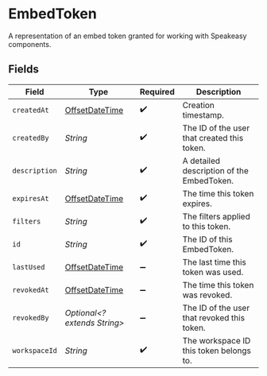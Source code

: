 # EmbedToken

A representation of an embed token granted for working with Speakeasy components.


## Fields

| Field                                                                                     | Type                                                                                      | Required                                                                                  | Description                                                                               |
| ----------------------------------------------------------------------------------------- | ----------------------------------------------------------------------------------------- | ----------------------------------------------------------------------------------------- | ----------------------------------------------------------------------------------------- |
| `createdAt`                                                                               | [OffsetDateTime](https://docs.oracle.com/javase/8/docs/api/java/time/OffsetDateTime.html) | :heavy_check_mark:                                                                        | Creation timestamp.                                                                       |
| `createdBy`                                                                               | *String*                                                                                  | :heavy_check_mark:                                                                        | The ID of the user that created this token.                                               |
| `description`                                                                             | *String*                                                                                  | :heavy_check_mark:                                                                        | A detailed description of the EmbedToken.                                                 |
| `expiresAt`                                                                               | [OffsetDateTime](https://docs.oracle.com/javase/8/docs/api/java/time/OffsetDateTime.html) | :heavy_check_mark:                                                                        | The time this token expires.                                                              |
| `filters`                                                                                 | *String*                                                                                  | :heavy_check_mark:                                                                        | The filters applied to this token.                                                        |
| `id`                                                                                      | *String*                                                                                  | :heavy_check_mark:                                                                        | The ID of this EmbedToken.                                                                |
| `lastUsed`                                                                                | [OffsetDateTime](https://docs.oracle.com/javase/8/docs/api/java/time/OffsetDateTime.html) | :heavy_minus_sign:                                                                        | The last time this token was used.                                                        |
| `revokedAt`                                                                               | [OffsetDateTime](https://docs.oracle.com/javase/8/docs/api/java/time/OffsetDateTime.html) | :heavy_minus_sign:                                                                        | The time this token was revoked.                                                          |
| `revokedBy`                                                                               | *Optional<? extends String>*                                                              | :heavy_minus_sign:                                                                        | The ID of the user that revoked this token.                                               |
| `workspaceId`                                                                             | *String*                                                                                  | :heavy_check_mark:                                                                        | The workspace ID this token belongs to.                                                   |